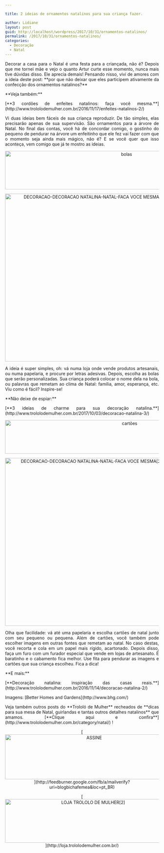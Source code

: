 ```yaml
---

title: 2 ideias de ornamentos natalinos para sua criança fazer.

author: Lidiane
layout: post
guid: http://localhost/wordpress/2017/10/31/ornamentos-natalinos/
permalink: /2017/10/31/ornamentos-natalinos/
categories:
  - Decoração
  - Natal
---
```

<p align="justify">
  Decorar a casa para o Natal é uma festa para a criançada, não é? Depois que me tornei mãe e vejo o quanto Artur curte esse momento, nunca mais tive dúvidas disso. Ele aprecia demais! Pensando nisso, vivi de amores com a ideia deste post: **por que não deixar que eles participem ativamente da confecção dos ornamentos natalinos?**
</p>

<p align="justify">
  **Veja também:**
</p>

<p align="justify">
  [**3 cordões de enfeites natalinos: faça você mesma.**](http://www.trololodemulher.com.br/2016/11/17/enfeites-natalinos-2/) 
</p>

<p align="justify">
  Vi duas ideias bem fáceis de sua criança reproduzir. De tão simples, elas precisarão apenas de sua supervisão. São ornamentos para a árvore de Natal. No final das contas, você há de concordar comigo, o gostinho do pequeno de pendurar na árvore um enfeitinho que ele fez vai fazer com que o momento seja ainda mais mágico, não é? E se você quer que isso aconteça, vem comigo que já te mostro as ideias.
</p>

<p align="center">
  <a href="http://www.decoracaodacasa.com/blog/wp-content/uploads/2014/10/bolas1.png"><img class="alignnone size-full wp-image-2213" src="http://www.decoracaodacasa.com/blog/wp-content/uploads/2014/10/bolas1.png" alt="bolas" width="780" height="126" /></a>
</p>

<p align="center">
  <a href="http://www.decoracaodacasa.com/blog/wp-content/uploads/2014/10/DECORACAO-DECORACAO-NATALINA-NATAL-FACA-VOCE-MESMA.jpg"><img class="alignnone size-full wp-image-2215" src="http://www.decoracaodacasa.com/blog/wp-content/uploads/2014/10/DECORACAO-DECORACAO-NATALINA-NATAL-FACA-VOCE-MESMA.jpg" alt="DECORACAO-DECORACAO NATALINA-NATAL-FACA VOCE MESMA" width="550" height="550" /></a>
</p>

<p align="justify">
  A ideia é super simples, oh: vá numa loja onde vende produtos artesanais, ou numa papelaria, e procure por letras adesivas. Depois, escolha as bolas que serão personalizadas. Sua criança poderá colocar o nome dela na bola, ou palavras que remetam ao clima de Natal: família, amor, esperança, etc. Viu como é fácil? Inspire-se!
</p>

<p align="justify">
  **Não deixe de espiar:**
</p>

<p align="justify">
  [**3 ideias de charme para sua decoração natalina.**](http://www.trololodemulher.com.br/2017/10/03/decoracao-natalina-3/) 
</p>

<p align="center">
  <a href="http://www.decoracaodacasa.com/blog/wp-content/uploads/2014/10/cartões.png"><img class="alignnone size-full wp-image-2214" src="http://www.decoracaodacasa.com/blog/wp-content/uploads/2014/10/cartões.png" alt="cartões" width="800" height="110" /></a>
</p>

<p align="center">
  <a href="http://www.decoracaodacasa.com/blog/wp-content/uploads/2014/10/DECORACAO-DECORACAO-NATALINA-NATAL-FACA-VOCE-MESMA2.jpg"><img class="alignnone size-full wp-image-2216" src="http://www.decoracaodacasa.com/blog/wp-content/uploads/2014/10/DECORACAO-DECORACAO-NATALINA-NATAL-FACA-VOCE-MESMA2.jpg" alt="DECORACAO-DECORACAO NATALINA-NATAL-FACA VOCE MESMA[2]" width="550" height="550" /></a>
</p>

<p align="justify">
  Olha que facilidade: vá até uma papelaria e escolha cartões de natal junto com seu pequeno ou pequena. Além de cartões, você também pode escolher imagens em outras fontes que remetam ao natal. No caso destas, você recorta e cola em um papel mais rígido, acartonado. Depois disso, faça um furo com um furador especial que vende em lojas de artesanato. É baratinho e o cabamento fica melhor. Use fita para pendurar as imagens e cartões que sua criança escolheu. Fica a dica!
</p>

<p align="justify">
  **E mais:**
</p>

<p align="justify">
  [**Decoração natalina: inspiração das casas reais.**](http://www.trololodemulher.com.br/2016/11/14/decoracao-natalina-2/) 
</p>

<p align="justify">
  Imagens: [Better Homes and Gardens](http://www.bhg.com/) 
</p>

<p align="justify">
  Veja também outros posts do **Trololó de Mulher** recheados de **dicas para sua mesa de Natal, guirlandas e tantas outros detalhes natalinos** que amamos. [**Clique aqui e confira**](http://www.trololodemulher.com.br/category/natal/) !
</p>

<p align="center">
  [<img class="alignnone size-full wp-image-14011" src="http://www.trololodemulher.com.br/blog/wp-content/uploads/2017/08/ASSINE.jpg" alt="ASSINE" width="568" height="147" />](http://feedburner.google.com/fb/a/mailverify?uri=blogbichafemea&loc=pt_BR) 
</p>

<p align="center">
  [<img class="alignnone wp-image-14333 size-full" src="http://www.trololodemulher.com.br/blog/wp-content/uploads/2017/10/LOJA-TROLOLO-DE-MULHER2.png" alt="LOJA TROLOLO DE MULHER[2]" width="561" height="143" />](http://loja.trololodemulher.com.br/) 
</p>

<p align="center">